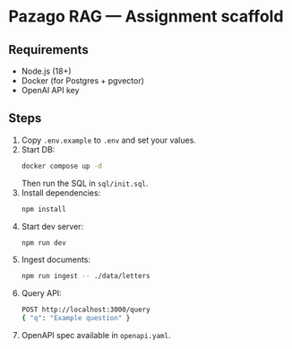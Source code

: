 # Pazago RAG — Assignment scaffold

## Requirements
- Node.js (18+)
- Docker (for Postgres + pgvector)
- OpenAI API key

## Steps
1. Copy `.env.example` to `.env` and set your values.
2. Start DB:
   ```sh
   docker compose up -d
   ```
   Then run the SQL in `sql/init.sql`.
3. Install dependencies:
   ```sh
   npm install
   ```
4. Start dev server:
   ```sh
   npm run dev
   ```
5. Ingest documents:
   ```sh
   npm run ingest -- ./data/letters
   ```
6. Query API:
   ```sh
   POST http://localhost:3000/query
   { "q": "Example question" }
   ```
7. OpenAPI spec available in `openapi.yaml`.
